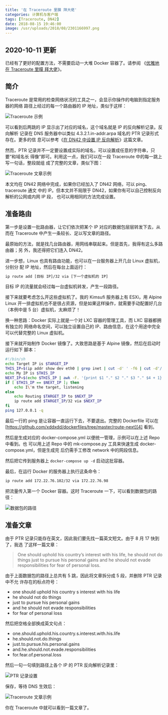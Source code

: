 ```yaml
---
title: '在 Traceroute 里膜 拜大佬'
categories: 计算机与客户端
tags: [Traceroute, DN42]
date: 2018-08-15 19:46:00
image: /usr/uploads/2018/08/2301166997.png
---
```


## 2020-10-11 更新

已经有了更好的配置方法，不需要启动一大堆 Docker 容器了。请参阅
《[优雅地在 Traceroute 里膜 拜大佬](/article/creations/traceroute-chain.lantian)》。

## 简介

Traceroute 是常用的检查网络状况的工具之一，会显示你操作的电脑到指定服务器的网络
路径上经过的每一个路由器的 IP 地址，类似于这样：

![Traceroute 示例][1]

可以看到后两跳的 IP 显示出了对应的域名，这个域名就是 IP 的反向解析记录。反向解析
记录在 DNS 服务器中以类似 4.3.2.1.in-addr.arpa 域名的 PTR 记录形式存在。更多的信
息可以参考《[在 DN42 中设置 IP 反向解析][2]》这篇文章。

然而，PTR 记录并不一定要设置成实际的域名，可以设置成任意的字符串，只要“和域名长
得像”即可。利用这一点，我们可以在一段 Traceroute 中的每一跳上写一句话，整段就组
成了完整的文章，类似下图：

![Traceroute 文章示例][3]

本文均在 DN42 网络中完成，如果你已经加入了 DN42 网络，可以 ping、traceroute 通文
中的 IP。但本文并不局限于 DN42，如果你有可以自己控制反向解析的公网或内网 IP 段，
也可以用相同的方法完成设置。

## 准备路由

第一步是设置一批路由器，让它们依次把某个 IP 对应的数据包层层转发下去，从而在
Traceroute 中产生一条较长、足以写文章的路径。

最原始的方法，就是找几台路由器，用网线串联起来。但是首先，我得有这么多路由器；另
外，我还得把它们连入 DN42。

进一步想，Linux 也具有路由功能，也可以在一台服务器上开几台 Linux 虚拟机，分别分
配 IP 地址，然后在每台上面运行：

```bash
ip route add [目标 IP]/32 via [下一个虚拟机的 IP]
```

目标 IP 的流量就会经过每一台虚拟机转发，产生一段路径。

接下来就要考虑怎么开这些虚拟机了。我的 Kimsufi 服务器上有 ESXi，用 Alpine Linux
开一排虚拟机也不是很占资源，但是如果这样操作，就需要手动配置好几台（本例中是 5
台）虚拟机，太麻烦了！

换一种思路：Docker 实际上就是一个对 LXC 容器的管理工具，而 LXC 容器都拥有独立的
网络命名空间，可以独立设置自己的 IP、路由信息，在这个用途中完全可以代替完整的
Linux 虚拟机。

接下来就开始制作 Docker 镜像了。大致思路是基于 Alpine 镜像，然后在启动时运行如下
脚本：

```bash
#!/bin/sh
echo Target IP is $TARGET_IP
THIS_IP=$(ip addr show dev eth0 | grep inet | cut -d' ' -f6 | cut -d'/' -f1)
echo My IP is $THIS_IP
NEXT_IP=$(echo $THIS_IP | awk -F. '{print $1 "." $2 "." $3 "." $4 + 1}')
if [ $THIS_IP == $NEXT_IP ]; then
    echo I\'m the target, listening
else
    echo Routing $TARGET_IP to $NEXT_IP
    ip route add $TARGET_IP/32 via $NEXT_IP
fi
ping 127.0.0.1 -q
```

最后一行的 ping 是让容器一直运行下去，不要退出。完整的 Dockerfile 可以在
[https://github.com/xddxdd/dockerfiles/tree/master/route-next][4] 看到。

然后是生成对应的 docker-compose.yml 以便统一管理，示例可以在上述 Repo 中看到。也
可以用上述 Repo 中的 mk-compose.py 工具来快速生成 docker-compose.yml，但是生成完
后仍需手工修改 network 中的网段信息。

然后把它传到服务器上 `docker-compose up -d` 启动这批容器。

最后，在运行 Docker 的服务器上执行这条命令：

```bash
ip route add 172.22.76.102/32 via 172.22.76.98
```

把流量传入第一个 Docker 容器。这时 Traceroute 一下，可以看到数据包的路径：

![数据包的路径][5]

## 准备文章

由于 PTR 记录只能存在英文，因此我们要先找一篇英文短文。由于 8 月 17 快到了，我选
了这样一篇文章：

> One should uphold his country’s interest with his life, he should not do
> things just to pursue his personal gains and he should not evade
> responsibilities for fear of personal loss.

由于上面数据包的路径上总共有 5 跳，因此将文章拆分成 5 段，并删除 PTR 记录中不允
许存在的标点符号：

-   one should uphold his country s interest with his life
-   he should not do things
-   just to pursue his personal gains
-   and he should not evade responsibilities
-   for fear of personal loss

然后把空格全部换成英文句点：

-   one.should.uphold.his.country.s.interest.with.his.life
-   he.should.not.do.things
-   just.to.pursue.his.personal.gains
-   and.he.should.not.evade.responsibilities
-   for.fear.of.personal.loss

然后一句一句填到路径上各个 IP 的 PTR 反向解析记录里：

![PTR 记录设置][6]

保存，等待 DNS 生效后：

![Traceroute 文章示例][3]

你在 Traceroute 中就可以看到一篇文章了。

[1]: /usr/uploads/2018/08/2301166997.png
[2]: /article/modify-website/dn42-ip-reverse-record.lantian
[3]: /usr/uploads/2018/08/1311499371.png
[4]: https://github.com/xddxdd/dockerfiles/tree/master/route-next
[5]: /usr/uploads/2018/08/846969415.png
[6]: /usr/uploads/2018/08/921227701.png
